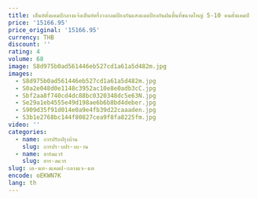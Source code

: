 ```yaml
---
title: เต็นท์ตั้งแคมป์กลางแจ้งเต็นท์ครึ่งวงกลมป้องกันแสงแดดป้องกันฝนพื้นที่ขนาดใหญ่ 5-10 คนตั้งแคมป์
price: '15166.95'
price_original: '15166.95'
currency: THB
discount: ''
rating: 4
volume: 68
image: S8d975b0ad561446eb527cd1a61a5d482m.jpg
images:
  - S8d975b0ad561446eb527cd1a61a5d482m.jpg
  - S0a2e048d0e1148c3952ac10e8e0adb3cC.jpg
  - Sbf2aa8f740cd4dc88bc0320348dc5e63N.jpg
  - Se29a1eb4555e49d198ae6b6b8bd4deber.jpg
  - S909d35f91d014e0a9e4fb39d22caaaden.jpg
  - S3b1e2768bc144f80827cea9f8fa8225fm.jpg
video: ''
categories:
  - name: การปรับปรุงบ้าน
    slug: การปร-บปร-งบ-าน
  - name: ฮาร์ดแวร์
    slug: ฮาร-ดแวร
slug: เต-นท-งแคมป-กลางแจ-งเต
encode: oEKWN7K
lang: th
---
```

  